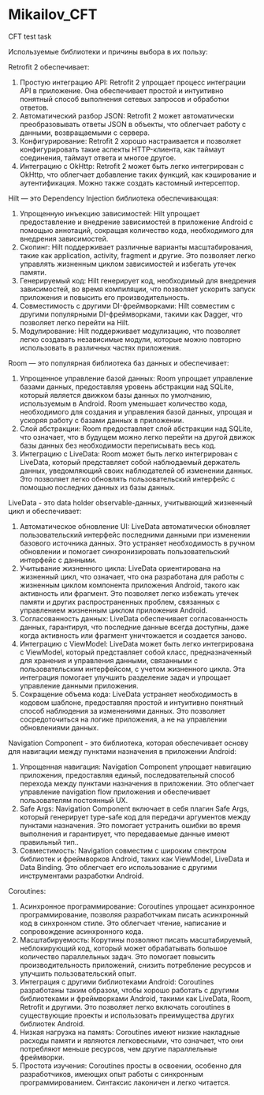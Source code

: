 # Mikailov_CFT
CFT test task

Используемые библиотеки и причины выбора в их пользу:

Retrofit 2 обеспечивает:

  1) Простую интеграцию API: Retrofit 2 упрощает процесс интеграции API в приложение. Она обеспечивает простой и интуитивно понятный способ выполнения сетевых запросов и обработки ответов.
  2) Автоматический разбор JSON: Retrofit 2 может автоматически преобразовывать ответы JSON в объекты, что облегчает работу с данными, возвращаемыми с сервера.
  3) Конфигурирование: Retrofit 2 хорошо настраивается и позволяет конфигурировать такие аспекты HTTP-клиента, как таймаут соединения, таймаут ответа и многое другое.
  4) Интеграцию с OkHttp: Retrofit 2 может быть легко интегрирован с OkHttp, что облегчает добавление таких функций, как кэширование и аутентификация. Можно также создать кастомный интерсептор.


Hilt — это Dependency Injection библиотека обеспечивающая:

1) Упрощенную инъекцию зависимостей: Hilt упрощает предоставление и внедрение зависимостей в приложение Android с помощью аннотаций, сокращая количество кода, необходимого для внедрения зависимостей.
2) Скопинг: Hilt поддерживает различные варианты масштабирования, такие как application, activity, fragment и другие. Это позволяет легко управлять жизненным циклом зависимостей и избегать утечек памяти.
3) Генерируемый код: Hilt генерирует код, необходимый для внедрения зависимостей, во время компиляции, что позволяет ускорить запуск приложения и повысить его производительность.
4) Совместимость с другими DI-фреймворками: Hilt совместим с другими популярными DI-фреймворками, такими как Dagger, что позволяет легко перейти на Hilt.
5) Модулирование: Hilt поддерживает модулизацию, что позволяет легко создавать независимые модули, которые можно повторно использовать в различных частях приложения. 


Room — это популярная библиотека баз данных и обеспечивает:

1)	Упрощенное управление базой данных: Room упрощает управление базами данных, предоставляя уровень абстракции над SQLite, который является движком базы данных по умолчанию, используемым в Android. Room уменьшает количество кода, необходимого для создания и управления базой данных, упрощая и ускоряя работу с базами данных в приложении.
2)	Слой абстракции: Room предоставляет слой абстракции над SQLite, что означает, что в будущем можно легко перейти на другой движок базы данных без необходимости переписывать весь код.
3)	Интеграцию с LiveData: Room может быть легко интегрирован с LiveData, который представляет собой наблюдаемый держатель данных, уведомляющий своих наблюдателей об изменении данных. Это позволяет легко обновлять пользовательский интерфейс с помощью последних данных из базы данных.


LiveData - это data holder observable-данных, учитывающий жизненный цикл и обеспечивает:

1)	Автоматическое обновление UI: LiveData автоматически обновляет пользовательский интерфейс последними данными при изменении базового источника данных. Это устраняет необходимость в ручном обновлении и помогает синхронизировать пользовательский интерфейс с данными.
2)	Учитывание жизненного цикла: LiveData ориентирована на жизненный цикл, что означает, что она разработана для работы с жизненным циклом компонента приложения Android, такого как активность или фрагмент. Это позволяет легко избежать утечек памяти и других распространенных проблем, связанных с управлением жизненным циклом приложения Android.
3)	Согласованность данных: LiveData обеспечивает согласованность данных, гарантируя, что последние данные всегда доступны, даже когда активность или фрагмент уничтожается и создается заново.
4)	Интеграцию с ViewModel: LiveData может быть легко интегрирована с ViewModel, который представляет собой класс, предназначенный для хранения и управления данными, связанными с пользовательским интерфейсом, с учетом жизненного цикла. Эта интеграция помогает улучшить разделение задач и упрощает управление данными приложения.
5)	Сокращение объема кода: LiveData устраняет необходимость в кодовом шаблоне, предоставляя простой и интуитивно понятный способ наблюдения за изменениями данных. Это позволяет сосредоточиться на логике приложения, а не на управлении обновлениями данных.


Navigation Component - это библиотека, которая обеспечивает основу для навигации между пунктами назначения в приложении Android:

1)	Упрощенная навигация: Navigation Component упрощает навигацию приложения, предоставляя единый, последовательный способ перехода между пунктами назначения в приложении. Это облегчает управление navigation flow приложения и обеспечивает пользователям постоянный UX.
2)	Safe Args: Navigation Component включает в себя плагин Safe Args, который генерирует type-safe код для передачи аргументов между пунктами назначения. Это помогает устранить ошибки во время выполнения и гарантирует, что передаваемые данные имеют правильный тип..
3)	Совместимость: Navigation совместим с широким спектром библиотек и фреймворков Android, таких как ViewModel, LiveData и Data Binding. Это облегчает его использование с другими инструментами разработки Android.

Coroutines:

1)	Асинхронное программирование: Coroutines упрощает асинхронное программирование, позволяя разработчикам писать асинхронный код в синхронном стиле. Это облегчает чтение, написание и сопровождение асинхронного кода.
2)	Масштабируемость: Корутины позволяют писать масштабируемый, неблокирующий код, который может обрабатывать большое количество параллельных задач. Это помогает повысить производительность приложений, снизить потребление ресурсов и улучшить пользовательский опыт.
3)	Интеграция с другими библиотеками Android: Coroutines разработаны таким образом, чтобы хорошо работать с другими библиотеками и фреймворками Android, такими как LiveData, Room, Retrofit и другими. Это позволяет легко включать coroutines в существующие проекты и использовать преимущества других библиотек Android.
4)	Низкая нагрузка на память: Coroutines имеют низкие накладные расходы памяти и являются легковесными, что означает, что они потребляют меньше ресурсов, чем другие параллельные фреймворки.
5)	Простота изучения: Coroutines просты в освоении, особенно для разработчиков, имеющих опыт работы с синхронным программированием. Синтаксис лаконичен и легко читается.
